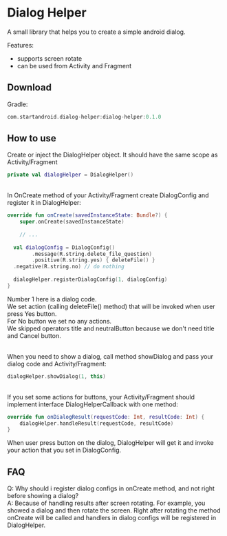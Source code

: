 # Dialog Helper
A small library that helps you to create a simple android dialog.

Features:
- supports screen rotate
- can be used from Activity and Fragment


## Download

Gradle:
``` groovy
com.startandroid.dialog-helper:dialog-helper:0.1.0
```   

## How to use

Create or inject the DialogHelper object. It should have the same scope as Activity/Fragment
``` kotlin
private val dialogHelper = DialogHelper()
```

\
In OnCreate method of your Activity/Fragment create DialogConfig and register it in DialogHelper:

``` kotlin
override fun onCreate(savedInstanceState: Bundle?) {  
    super.onCreate(savedInstanceState)  
  
    // ...  
  
  val dialogConfig = DialogConfig()  
        .message(R.string.delete_file_question)  
        .positive(R.string.yes) { deleteFile() }  
  .negative(R.string.no) // do nothing 
  
  dialogHelper.registerDialogConfig(1, dialogConfig)  
}
```
Number 1 here is a dialog code.  
We set action (calling deleteFile() method) that will be invoked when user press Yes button.   
For No button we set no any actions.   
We skipped operators title and neutralButton because we don't need title and Cancel button.  


\
When you need to show a dialog, call method showDialog and pass your dialog code and Activity/Fragment:
``` kotlin
dialogHelper.showDialog(1, this)
```
\
If you set some actions for buttons, your Activity/Fragment should implement interface DialogHelperCallback with one method:
``` kotlin
override fun onDialogResult(requestCode: Int, resultCode: Int) {
    dialogHelper.handleResult(requestCode, resultCode)
}
```
When user press button on the dialog, DialogHelper will get it and invoke your action that you set in DialogConfig.


## FAQ

Q: Why should i register dialog configs in onCreate method, and not right before showing a dialog?   
A: Because of handling results after screen rotating. For example, you showed a dialog and then rotate the screen. Right after rotating the method onCreate will be called and handlers in dialog configs will be registered in DialogHelper.
